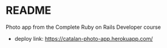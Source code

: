 # README

Photo app from the Complete Ruby on Rails Developer course

* deploy link: https://catalan-photo-app.herokuapp.com/


